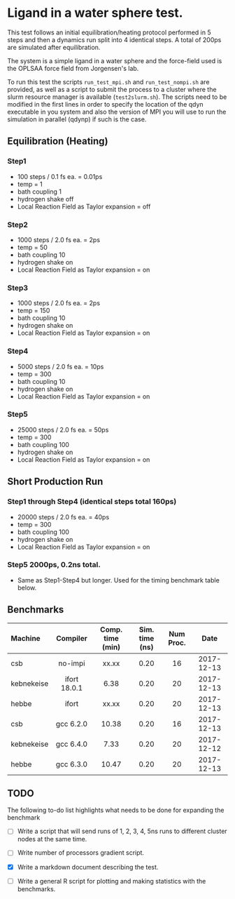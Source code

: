 Ligand in a water sphere test.  
================================================================================

This test follows an initial equilibration/heating protocol performed 
in 5 steps and then a dynamics run split into 4 identical steps. A total of
200ps are simulated after equilibration.

The system is a simple ligand in a water sphere and the
force-field used is the OPLSAA force field from Jorgensen's lab.

To run this test the scripts `run_test_mpi.sh` and `run_test_nompi.sh` are
provided, as well as a script to submit the process to a cluster where the
slurm resource manager is available (`test2slurm.sh`). The scripts need to be
modified in the first lines in order to specify the location of the qdyn
executable in you system and also the version of MPI you will use to run the
simulation in parallel (qdynp) if such is the case.


Equilibration (Heating)  
--------------------------------------------------------------------------------

### Step1  
 - 100 steps / 0.1 fs ea. = 0.01ps
 - temp = 1
 - bath coupling 1
 - hydrogen shake off
 - Local Reaction Field as Taylor expansion = off


### Step2  
 - 1000 steps / 2.0 fs ea. = 2ps
 - temp = 50
 - bath coupling 10
 - hydrogen shake on
 - Local Reaction Field as Taylor expansion = on


### Step3  
 - 1000 steps / 2.0 fs ea. = 2ps
 - temp = 150
 - bath coupling 10
 - hydrogen shake on
 - Local Reaction Field as Taylor expansion = on


### Step4  
 - 5000 steps / 2.0 fs ea. = 10ps
 - temp = 300
 - bath coupling 10
 - hydrogen shake on
 - Local Reaction Field as Taylor expansion = on


### Step5  
 - 25000 steps / 2.0 fs ea. = 50ps
 - temp = 300
 - bath coupling 100
 - hydrogen shake on
 - Local Reaction Field as Taylor expansion = on



Short Production Run
--------------------------------------------------------------------------------

### Step1 through Step4 (identical steps total 160ps)  
 - 20000 steps / 2.0 fs ea. = 40ps
 - temp = 300
 - bath coupling 100
 - hydrogen shake on
 - Local Reaction Field as Taylor expansion = on

### Step5 2000ps, 0.2ns total.  
 - Same as Step1-Step4 but longer. Used for the timing benchmark table below.

  

Benchmarks
--------------------------------------------------------------------------------


|  Machine     | Compiler    | Comp. time (min) | Sim. time (ns) | Num Proc. |    Date    |
|:-------------|:-----------:|:----------------:|:--------------:|:---------:|:----------:|
| csb          | no-impi     | xx.xx            |      0.20      |   16      | 2017-12-13 |
| kebnekeise   | ifort 18.0.1|  6.38            |      0.20      |   20      | 2017-12-13 |
| hebbe        | ifort       | xx.xx            |      0.20      |   20      | 2017-12-13 |
| csb          | gcc 6.2.0   | 10.38            |      0.20      |   16      | 2017-12-13 |
| kebnekeise   | gcc 6.4.0   |  7.33            |      0.20      |   20      | 2017-12-12 |
| hebbe        | gcc 6.3.0   | 10.47            |      0.20      |   20      | 2017-12-13 |



TODO
--------------------------------------------------------------------------------

The following to-do list highlights what needs to be done for
expanding the benchmark

- [ ] Write a script that will send runs of 1, 2, 3, 4, 5ns runs to
      different cluster nodes at the same time.
- [ ] Write number of processors gradient script.
- [x] Write a markdown document describing the test.
- [ ] Write a general R script for plotting and making statistics with
      the benchmarks.


